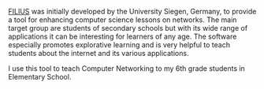 [FILIUS](https://www.lernsoftware-filius.de/) was initially developed by the University Siegen, Germany, to provide a tool for enhancing computer science lessons on networks. The main target group are students of secondary schools but with its wide range of applications it can be interesting for learners of any age. The software especially promotes explorative learning and is very helpful to teach students about the internet and its various applications.

I use this tool to teach Computer Networking to my 6th grade students in Elementary School.
